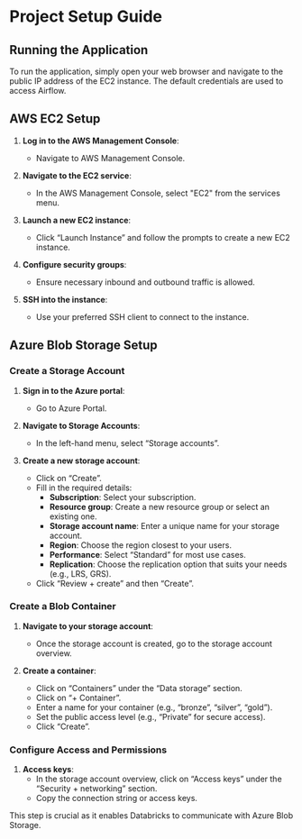 # Project Setup Guide

## Running the Application

To run the application, simply open your web browser and navigate to the public IP address of the EC2 instance. The default credentials are used to access Airflow.

## AWS EC2 Setup

1. **Log in to the AWS Management Console**:
   - Navigate to AWS Management Console.

2. **Navigate to the EC2 service**:
   - In the AWS Management Console, select "EC2" from the services menu.

3. **Launch a new EC2 instance**:
   - Click “Launch Instance” and follow the prompts to create a new EC2 instance.

4. **Configure security groups**:
   - Ensure necessary inbound and outbound traffic is allowed.

5. **SSH into the instance**:
   - Use your preferred SSH client to connect to the instance.

## Azure Blob Storage Setup

### Create a Storage Account

1. **Sign in to the Azure portal**:
   - Go to Azure Portal.

2. **Navigate to Storage Accounts**:
   - In the left-hand menu, select “Storage accounts”.

3. **Create a new storage account**:
   - Click on “Create”.
   - Fill in the required details:
     - **Subscription**: Select your subscription.
     - **Resource group**: Create a new resource group or select an existing one.
     - **Storage account name**: Enter a unique name for your storage account.
     - **Region**: Choose the region closest to your users.
     - **Performance**: Select “Standard” for most use cases.
     - **Replication**: Choose the replication option that suits your needs (e.g., LRS, GRS).
   - Click “Review + create” and then “Create”.

### Create a Blob Container

1. **Navigate to your storage account**:
   - Once the storage account is created, go to the storage account overview.

2. **Create a container**:
   - Click on “Containers” under the “Data storage” section.
   - Click on “+ Container”.
   - Enter a name for your container (e.g., “bronze”, “silver”, “gold”).
   - Set the public access level (e.g., “Private” for secure access).
   - Click “Create”.

### Configure Access and Permissions

1. **Access keys**:
   - In the storage account overview, click on “Access keys” under the “Security + networking” section.
   - Copy the connection string or access keys.

This step is crucial as it enables Databricks to communicate with Azure Blob Storage.
